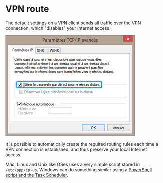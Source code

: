 # VPN route

The default settings on a VPN client sends all traffic over the VPN connection, which "disables" your Internet access.

![Windows VPN default gateway](https://github.com/piwi82/VPN-route/blob/master/Windows/vpn-default-gateway-windows.png)

It is possible to automatically create the required routing rules each time a VPN connection is established, and thus preserve your local Internet access.

Mac, Linux and Unix like OSes uses a very simple script stored in `/etc/ppp/ip-up`.
Windows can do something similar using a [PowerShell script and the Task Scheduler](https://github.com/piwi82/VPN-route/blob/master/Windows/vpn-route.ps1).
